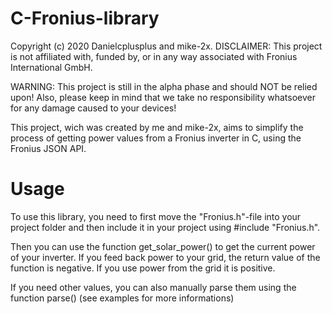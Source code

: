 # C-Fronius-library

Copyright (c) 2020 Danielcplusplus and mike-2x.
DISCLAIMER: This project is not affiliated with, funded by, or in any way associated with Fronius International GmbH.

WARNING: This project is still in the alpha phase and should NOT be relied upon! Also, please keep in mind that we take no responsibility whatsoever for any damage caused to your devices!

This project, wich was created by me and mike-2x, aims to simplify the process of getting power values from a Fronius inverter in C, using the Fronius JSON API.


# Usage
To use this library, you need to first move the "Fronius.h"-file into your project folder and then include it in your project using #include "Fronius.h".

Then you can use the function get_solar_power() to get the current power of your inverter. If you feed back power to your grid, the return value of the function is negative. If you use power from the grid it is positive.

If you need other values, you can also manually parse them using the function parse() (see examples for more informations)
